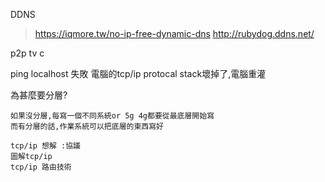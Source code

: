 DDNS
>https://iqmore.tw/no-ip-free-dynamic-dns
>http://rubydog.ddns.net/

p2p tv  c

ping localhost 失敗 電腦的tcp/ip protocal stack壞掉了,電腦重灌  

為甚麼要分層?
```
如果沒分層,每寫一個不同系統or 5g 4g都要從最底層開始寫
而有分層的話,作業系統可以把底層的東西寫好
```
```
tcp/ip 想解 :協議  
圖解tcp/ip  
tcp/ip 路由技術
```

